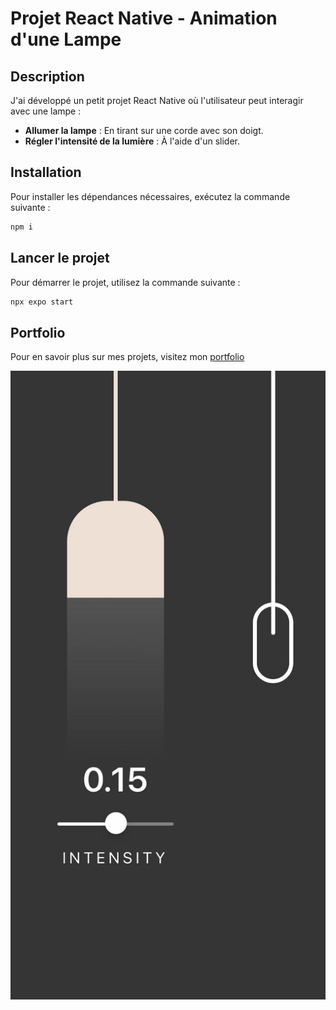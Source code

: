 # Projet React Native - Animation d'une Lampe

## Description
J'ai développé un petit projet React Native où l'utilisateur peut interagir avec une lampe :

- **Allumer la lampe** : En tirant sur une corde avec son doigt.
- **Régler l'intensité de la lumière** : À l'aide d'un slider.

## Installation
Pour installer les dépendances nécessaires, exécutez la commande suivante :
```bash
npm i
```

## Lancer le projet
Pour démarrer le projet, utilisez la commande suivante :
```bash
npx expo start

```

## Portfolio

Pour en savoir plus sur mes projets, visitez mon [portfolio](https://calebthedev.netlify.app/)

![Aperçu de l'animation de la lampe](./assets/lamp.jpg)
